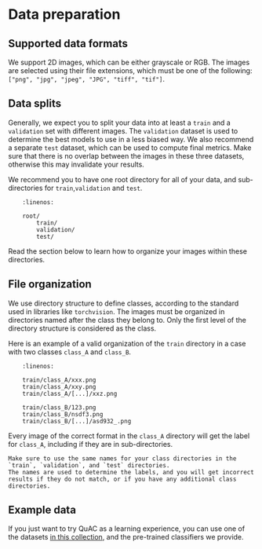 # Data preparation

## Supported data formats

We support 2D images, which can be either grayscale or RGB. 
The images are selected using their file extensions, which must be one of the following: `["png", "jpg", "jpeg", "JPG", "tiff", "tif"]`. 

## Data splits
Generally, we expect you to split your data into at least a `train` and a `validation` set with different images.
The `validation` dataset is used to determine the best models to use in a less biased way. 
We also recommend a separate `test` dataset, which can be used to compute final metrics.
Make sure that there is no overlap between the images in these three datasets, otherwise this may invalidate your results.

We recommend you to have one root directory for all of your data, and sub-directories for `train`,`validation` and `test`. 

```{code-block} python
    :linenos:

    root/
        train/
        validation/
        test/
```

Read the section below to learn how to organize your images within these directories.

## File organization

We use directory structure to define classes, according to the standard used in libraries like `torchvision`. 
The images must be organized in directories named after the class they belong to. 
Only the first level of the directory structure is considered as the class. 

Here is an example of a valid organization of the `train` directory in a case with two classes `class_A` and `class_B`.
```{code-block} python
    :linenos:

    train/class_A/xxx.png
    train/class_A/xxy.png
    train/class_A/[...]/xxz.png

    train/class_B/123.png
    train/class_B/nsdf3.png
    train/class_B/[...]/asd932_.png
```

Every image of the correct format in the `class_A` directory will get the label for `class_A`, including if they are in sub-directories. 

```{attention}
Make sure to use the same names for your class directories in the `train`, `validation`, and `test` directories. 
The names are used to determine the labels, and you will get incorrect results if they do not match, or if you have any additional class directories.
```

## Example data

If you just want to try QuAC as a learning experience, you can use one of the datasets [in this collection](https://doi.org/10.25378/janelia.c.7620737.v1), and the pre-trained classifiers we provide.